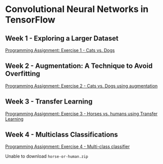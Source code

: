 # Convolutional Neural Networks in TensorFlow
## Week 1 - Exploring a Larger Dataset
[Programming Assignment: Exercise 1 - Cats vs. Dogs](https://github.com/zano97/Michele-Zanotti/blob/main/Coursera/Convolutional%20Neural%20Networks%20in%20TensorFlow/Exercise_1_Cats_vs_Dogs_Question-FINAL.ipynb)

## Week 2 - Augmentation: A Technique to Avoid Overfitting
[Programming Assignment: Exercise 2 - Cats vs. Dogs using augmentation](https://github.com/zano97/Michele-Zanotti/blob/main/Coursera/Convolutional%20Neural%20Networks%20in%20TensorFlow/Exercise_2_Cats_vs_Dogs_using_augmentation_Question-FINAL.ipynb)

## Week 3 - Transfer Learning
[Programming Assignment: Exercise 3 - Horses vs. humans using Transfer Learning](https://github.com/zano97/Michele-Zanotti/blob/main/Coursera/Convolutional%20Neural%20Networks%20in%20TensorFlow/Exercise_3_Horses_vs_humans_using_Transfer_Learning_Question-FINAL.ipynb)

## Week 4 - Multiclass Classifications
[Programming Assignment: Exercise 4 - Multi-class classifier]()

Unable to download `horse-or-human.zip`
